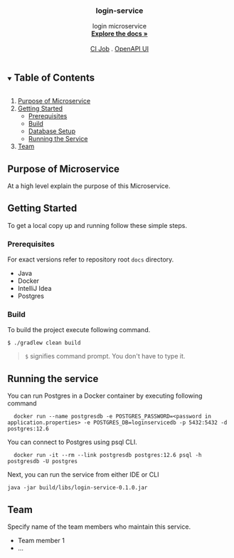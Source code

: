 

<div align="center">
  <h3 align="center">login-service</h3>
  <p align="center">
    login microservice
    <br />
    <a href="./docs"><strong>Explore the docs »</strong></a>
    <br />
    <br />
    <a href="ci_job_url">CI Job</a>
    .
    <a href="http://localhost:14127/api-docs/swagger-ui/">OpenAPI UI</a>
  </p>
</div>


<!-- TABLE OF CONTENTS -->
<details open="open">
  <summary><h2 style="display: inline-block">Table of Contents</h2></summary>
  <ol>
    <li>
      <a href="#purpose-of-microservice">Purpose of Microservice</a>
    </li>
    <li>
      <a href="#getting-started">Getting Started</a>
      <ul>
        <li><a href="#prerequisites">Prerequisites</a></li>
        <li><a href="#build">Build</a></li>
        <li><a href="#database-setup">Database Setup</a></li>
        <li><a href="#running-the-service">Running the Service</a></li>
      </ul>
    </li>
    <li><a href="#team">Team</a></li>
  </ol>
</details>


## Purpose of Microservice

At a high level explain the purpose of this Microservice.


<!-- GETTING STARTED -->
## Getting Started

To get a local copy up and running follow these simple steps.

### Prerequisites

For exact versions refer to repository root `docs` directory.

* Java
* Docker
* IntelliJ Idea
* Postgres

### Build

To build the project execute following command.

```
$ ./gradlew clean build
```

> `$` signifies command prompt. You don't have to type it.


## Running the service

You can run Postgres in a Docker container by executing following command

```
  docker run --name postgresdb -e POSTGRES_PASSWORD=<password in application.properties> -e POSTGRES_DB=loginservicedb -p 5432:5432 -d postgres:12.6
```
You can connect to Postgres using psql CLI.

```
  docker run -it --rm --link postgresdb postgres:12.6 psql -h postgresdb -U postgres
```

Next, you can run the service from either IDE or CLI

```
java -jar build/libs/login-service-0.1.0.jar
```

## Team

Specify name of the team members who maintain this service.

* Team member 1
* ...
